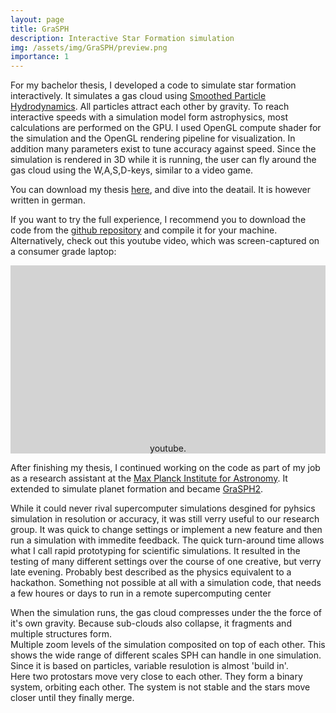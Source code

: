 ```yaml
---
layout: page
title: GraSPH
description: Interactive Star Formation simulation
img: /assets/img/GraSPH/preview.png
importance: 1
---
```


For my bachelor thesis, I developed a code to simulate star formation interactively. 
It simulates a gas cloud using [Smoothed Particle Hydrodynamics](https://en.wikipedia.org/wiki/Smoothed-particle_hydrodynamics). 
All particles attract each other by gravity. To reach interactive speeds with a simulation model form astrophysics, most calculations are performed on the GPU.
I used OpenGL compute shader for the simulation and the OpenGL rendering pipeline for visualization. In addition many parameters exist to tune accuracy against speed. Since the simulation is rendered in 3D while it is running, the user can fly around the gas cloud using the W,A,S,D-keys, similar to a video game. 

You can download my thesis [here](https://kola.opus.hbz-nrw.de/frontdoor/index/index/docId/1638), and dive into the deatail. It is however written in german.

If you want to try the full experience, I recommend you to download the code from the [github repository](https://github.com/hschwane/GraSPH) 
and compile it for your machine. Alternatively, check out this youtube video, which was screen-captured on a consumer grade laptop:

<div>
<div id="yt-wrap" style="position:relative; padding-top:56.25%; background-color: lightgray;">
<div style="  display:flex; justify-content:center; align-items:center;">
<div style="color:black>
Please enable functional cookies in the cookie preferences (botom of the page), to view the youtube video. Or view on <a href="https://youtu.be/PUyE3j0aoMw">youtube</a>.
</div>
</div>
</div>
</div>

<script type="text/plain" cookie-consent="functionality"> 
var obj = {"video": {"value": "<iframe style='position:absolute;top:0;left:0;width:100%;height:100%;' src='https://www.youtube-nocookie.com/embed/PUyE3j0aoMw' frameborder='0' allow='accelerometer; autoplay; clipboard-write; encrypted-media; gyroscope; picture-in-picture' allowfullscreen></iframe>"}};

$("#yt-wrap").html(obj.video.value);
</script>

After finishing my thesis, I continued working on the code as part of my job as a research assistant at the [Max Planck Institute for Astronomy](http://www.mpia.de/en). It extended to simulate planet formation and became [GraSPH2](/projects/GraSPH). 

While it could never rival supercomputer simulations desgined for pyhsics simulation in resolution or accuracy, it was still verry useful to our research group. It was quick to change settings or implement a new feature and then run a simulation with immedite feedback. The quick turn-around time allows what I call rapid prototyping for scientific simulations. It resulted in the testing of many different settings over the course of one creative, but verry late evening. Probably best described as the physics equivalent to a hackathon. Something not possible at all with a simulation code, that needs a few houres or days to run in a remote supercomputing center 

<div class="row">
    <div class="col-sm mt-3 mt-md-0">
        <img class="img-fluid rounded z-depth-1" src="{{ '/assets/img/GraSPH/06.png' | relative_url }}" alt="" title="star formation simulation"/>
    </div>
    <div class="col-sm mt-3 mt-md-0">
        <img class="img-fluid rounded z-depth-1" src="{{ '/assets/img/GraSPH/07.png' | relative_url }}" alt="" title="star formation simulation"/>
    </div>
    <div class="col-sm mt-3 mt-md-0">
        <img class="img-fluid rounded z-depth-1" src="{{ '/assets/img/GraSPH/08.png' | relative_url }}" alt="" title="star formation simulation"/>
    </div>
</div>
<div class="caption">
    When the simulation runs, the gas cloud compresses under the the force of it's own gravity. Because sub-clouds also collapse, it fragments and multiple structures form.
</div>
<div class="row">
    <div class="col-sm mt-3 mt-md-0">
        <img class="img-fluid rounded z-depth-1" src="{{ '/assets/img/GraSPH/01.png' | relative_url }}" alt="" title="different zoom levels"/>
    </div>
</div>
<div class="caption">
    Multiple zoom levels of the simulation composited on top of each other. This shows the wide range of different scales SPH can handle in one simulation. Since it is based on particles, variable resulotion is almost 'build in'.
</div>

<div class="row justify-content-sm-center">
    <div class="col-sm mt-3 mt-md-0">
        <img class="img-fluid rounded z-depth-1" src="{{ '/assets/img/GraSPH/02.png' | relative_url }}" alt="" title="two protostars merging"/>
    </div>
    <div class="col-sm mt-3 mt-md-0">
        <img class="img-fluid rounded z-depth-1" src="{{ '/assets/img/GraSPH/03.png' | relative_url }}" alt="" title="two protostars merging"/>
    </div>
    <div class="col-sm mt-3 mt-md-0">
        <img class="img-fluid rounded z-depth-1" src="{{ '/assets/img/GraSPH/04.png' | relative_url }}" alt="" title="two protostars merging"/>
    </div>
    <div class="col-sm mt-3 mt-md-0">
        <img class="img-fluid rounded z-depth-1" src="{{ '/assets/img/GraSPH/05.png' | relative_url }}" alt="" title="two protostars merging"/>
    </div>
</div>
<div class="caption">
    Here two protostars move very close to each other. They form a binary system, orbiting each other. The system is not stable and the stars move closer until they finally merge.
</div>
